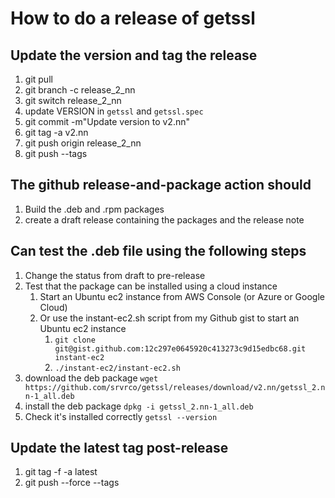 # How to do a release of getssl

## Update the version and tag the release

1. git pull
2. git branch -c release_2_nn
3. git switch release_2_nn
4. update VERSION in `getssl` and `getssl.spec`
5. git commit -m"Update version to v2.nn"
6. git tag -a v2.nn
7. git push origin release_2_nn
8. git push --tags

## The github release-and-package action should

1. Build the .deb and .rpm packages
2. create a draft release containing the packages and the release note

## Can test the .deb file using the following steps

1. Change the status from draft to pre-release
2. Test that the package can be installed using a cloud instance
   1. Start an Ubuntu ec2 instance from AWS Console (or Azure or Google Cloud)
   2. Or use the instant-ec2.sh script from my Github gist to start an Ubuntu ec2 instance
      1. `git clone git@gist.github.com:12c297e0645920c413273c9d15edbc68.git instant-ec2`
      2. `./instant-ec2/instant-ec2.sh`
3. download the deb package
   `wget https://github.com/srvrco/getssl/releases/download/v2.nn/getssl_2.nn-1_all.deb`
4. install the deb package
   `dpkg -i getssl_2.nn-1_all.deb`
5. Check it's installed correctly
   `getssl --version`

## Update the latest tag post-release

1. git tag -f -a latest
2. git push --force --tags
